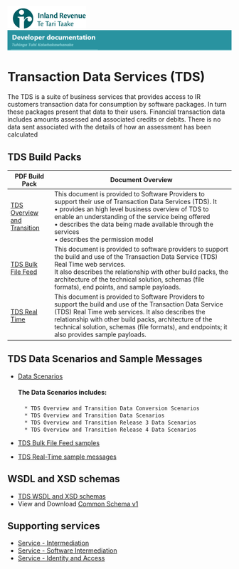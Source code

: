 ![IRD logo](Images/IRlogo.gif)
![Software Dev](Images/SoftwareDev.png)

# Transaction Data Services (TDS) 

The TDS is a suite of business services that provides access to IR customers transaction data for consumption by software packages.  In turn these packages present that data to their users. 
Financial transaction data includes amounts assessed and associated credits or debits.  There is no data sent associated with the details of how an assessment has been calculated

## TDS Build Packs

| PDF Build Pack | Document Overview|
| --- | --- |
|  [TDS Overview and Transition ](TDS%20Overview%20and%20Transition%20-%20Build%20Pack.pdf) | This document is provided to Software Providers to support their use of Transaction Data Services (TDS). It<br/>•  provides an high level business overview of TDS to enable an understanding of the service being offered<br/>•  describes the data being made available through the services<br/>•  describes the permission model |
| [TDS Bulk File Feed](TDS%20Real%20Time%20-%20Build%20Pack.pdf) |This document is provided to software providers to support the build and use of the Transaction Data Service (TDS) Real Time web services. <br/>  It also describes the relationship with other build packs, the architecture of the technical solution, schemas (file formats), end points, and sample payloads.  | 
| [TDS Real Time ](TDS%20Overview%20and%20Transition%20-%20Build%20Pack.pdf)| This document is provided to Software Providers to support the build and use of the Transaction Data Service (TDS) Real Time web services. It also describes the relationship with other build packs, architecture of the technical solution, schemas (file formats), and endpoints; it also provides sample payloads.|

## TDS Data Scenarios and Sample Messages
* [Data Scenarios](Data%20Scenarios/)
	#### The Data Scenarios includes:
	
		* TDS Overview and Transition Data Conversion Scenarios
		* TDS Overview and Transition Data Scenarios
		* TDS Overview and Transition Release 3 Data Scenarios
		* TDS Overview and Transition Release 4 Data Scenarios
		
* [TDS Bulk File Feed samples](TDS%20Bulk%20File%20Feed%20samples/)
* [TDS Real-Time sample messages](TDS%20Real-Time%20sample%20messages/)

## WSDL and XSD schemas
* [TDS WSDL and XSD schemas](WSDL%20and%20XSD/)
* View and Download [Common Schema v1](../WSDL%20and%20XSD/Common.v1.xsd)

## Supporting services
* [Service - Intermediation](https://github.com/InlandRevenue/Gateway_Services-Access/tree/master/Service%20-%20Intermediation)
* [Service - Software Intermediation](https://github.com/InlandRevenue/Gateway_Services-Access/tree/master/Service%20-%20Software%20Intermediation)
* [Service - Identity and Access](https://github.com/InlandRevenue/Gateway_Services-Access)



